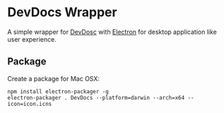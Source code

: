 # DevDocs Wrapper

A simple wrapper for [DevDosc](http://devdocs.io) with [Electron](https://github.com/atom/electron) for desktop application like user experience.

## Package
Create a package for Mac OSX:

```
npm install electron-packager -g
electron-packager . DevDocs --platform=darwin --arch=x64 --icon=icon.icns
```

